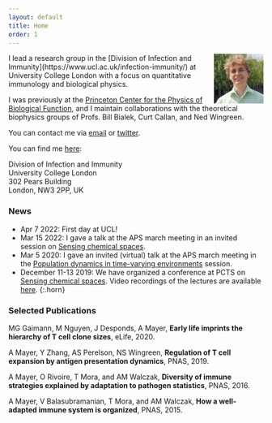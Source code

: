 ```yaml
---
layout: default
title: Home
order: 1
---
```


<img style="width:7em" src="images/andreasmayer.jpg" align="right">
I lead a research group in the [Division of Infection and Immunity](https://www.ucl.ac.uk/infection-immunity/) at University College London with a focus on quantitative immunology and biological physics.  

I was previously at the [Princeton Center for the Physics of Biological Function](https://biophysics.princeton.edu/), and I maintain collaborations with the theoretical biophysics groups of Profs. Bill Bialek, Curt Callan, and Ned Wingreen. 

You can contact me via [email](mailto:andimscience@gmail.com) or [twitter](http://twitter.com/andimscience).

You can find me [here](https://goo.gl/maps/RsAgTCkQwTSLdBVK7):

Division of Infection and Immunity  
University College London  
302 Pears Building  
London, NW3 2PP, UK  

### News

- Apr 7 2022: First day at UCL!
- Mar 15 2022: I gave a talk at the APS march meeting in an invited session on [Sensing chemical spaces](https://meetings.aps.org/Meeting/MAR22/Session/F14).
- Mar 5 2020: I gave an invited (virtual) talk at the APS march meeting in the [Population dynamics in time-varying environments](http://meetings.aps.org/Meeting/MAR20/Session/U27) session.
- December 11-13 2019: We have organized a conference at PCTS on [Sensing chemical spaces](http://pcts.princeton.edu/programs/past/sensing-chemical-spaces/122). Video recordings of the lectures are available [here](http://www.kaltura.com/tiny/opthb).
{:.horn}

### Selected Publications

MG Gaimann, M Nguyen, J Desponds, A Mayer, **Early life imprints the hierarchy of T cell clone sizes**, eLife, 2020. [<i class="ai ai-doi"></i>](https://doi.org/10.7554/eLife.61639)

A Mayer, Y Zhang, AS Perelson, NS Wingreen, **Regulation of T cell expansion by antigen presentation dynamics**, PNAS, 2019. [<i class="ai ai-doi"></i>](https://doi.org/10.1073/pnas.1812800116)

A Mayer, O Rivoire, T Mora, and AM Walczak, **Diversity of immune strategies explained by adaptation to pathogen statistics**, PNAS, 2016. [<i class="ai ai-doi"></i>](http://dx.doi.org/10.1073/pnas.1600663113)

A Mayer, V Balasubramanian, T Mora, and AM Walczak, **How a well-adapted immune system is organized**, PNAS, 2015. [<i class="ai ai-doi"></i>](http://dx.doi.org/10.1073/pnas.1421827112)
